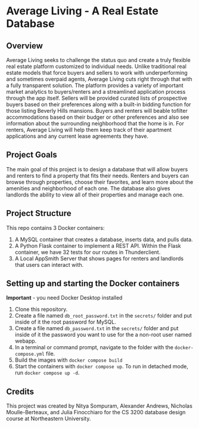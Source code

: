 # Average Living -  A Real Estate Database
## Overview
Average Living seeks to challenge the status quo and create a truly flexible real estate platform customized to individual needs. Unlike traditional real estate models that force buyers and sellers to work with underperforming and sometimes overpaid agents, Average Living cuts right through that with a fully transparent solution. The platform provides a variety of important market analytics to buyers/renters and a streamlined application process through the app itself. Sellers will be provided curated lists of prospective buyers based on their preferences along with a built-in bidding function for those listing Beverly Hills mansions. Buyers and renters will beable tofilter accommodations based on their budger or other preferences and also see information about the surrounding neighborhood that the home is in. For renters, Average Living will help them keep track of their apartment applications and any current lease agreements they have.

## Project Goals
The main goal of this project is to design a database that will allow buyers and renters to find a property that fits their needs. Renters and buyers can browse through properties, choose their favorites, and learn more about the amenities and neighborhood of each one. The database also gives landlords the ability to view all of their properties and manage each one. 

## Project Structure
This repo contains 3 Docker containers:
1. A MySQL container that creates a database, inserts data, and pulls data.
2. A Python Flask container to implement a REST API. Within the Flask container, we have 32 tests for our routes in Thunderclient.
3. A Local AppSmith Server that shows pages for renters and landlords that users can interact with.


## Setting up and starting the Docker containers
**Important** - you need Docker Desktop installed

1. Clone this repository.
2. Create a file named `db_root_password.txt` in the `secrets/` folder and put inside of it the root password for MySQL. 
3. Create a file named `db_password.txt` in the `secrets/` folder and put inside of it the password you want to use for the a non-root user named webapp. 
4. In a terminal or command prompt, navigate to the folder with the `docker-compose.yml` file.  
5. Build the images with `docker compose build`
6. Start the containers with `docker compose up`.  To run in detached mode, run `docker compose up -d`. 

## Credits
This project was created by Nitya Sompuram, Alexander Andrews, Nicholas Moulle-Berteaux, and Julia Finocchiaro for the CS 3200 database design course at Northeastern University.
